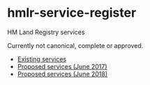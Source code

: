 # hmlr-service-register
HM Land Registry services

Currently not canonical, complete or approved.

* [Existing services](https://github.com/sambrierley/hmlr-service-register/blob/master/existing-hmlr-services.csv)
* [Proposed services (June 2017)](https://github.com/sambrierley/hmlr-service-register/blob/master/hmlr-services.csv)
* [Proposed services (June 2018)](/)
